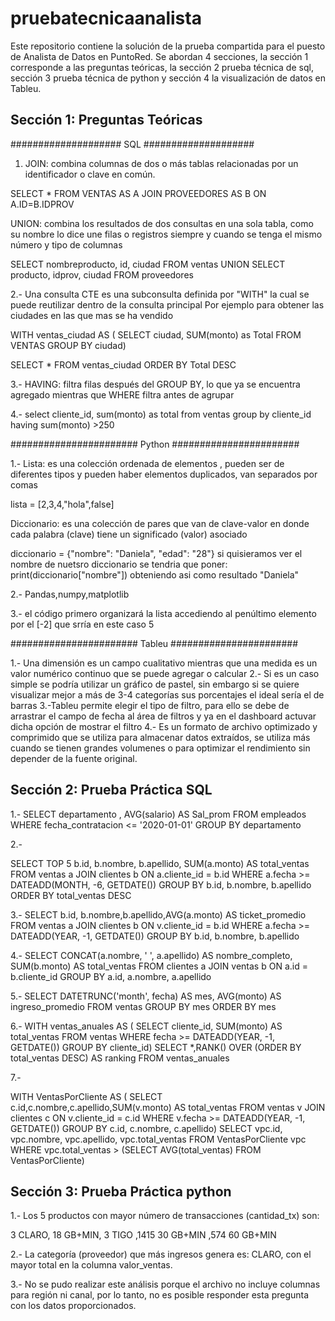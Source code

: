 # pruebatecnicaanalista
Este repositorio contiene la solución de la prueba compartida para el puesto de Analista de Datos en PuntoRed. Se abordan 4 secciones,
la sección 1 corresponde a las preguntas teóricas, la sección 2 prueba técnica de sql, sección 3 prueba técnica de python y sección 4 la visualización de datos en Tableu.

## Sección 1: Preguntas Teóricas
####################
SQL
####################
1. JOIN: combina columnas de dos o más tablas relacionadas por un identificador o clave en común.

SELECT * FROM VENTAS AS A
JOIN PROVEEDORES AS B ON A.ID=B.IDPROV

  UNION: combina los resultados de dos consultas en una sola tabla, como su nombre lo dice une filas o registros siempre y cuando se tenga el mismo número y tipo de columnas

SELECT nombreproducto, id, ciudad FROM ventas
UNION
SELECT producto, idprov, ciudad FROM proveedores

2.- Una consulta CTE es una subconsulta definida por "WITH" la cual se puede reutilizar dentro de la consulta principal
Por ejemplo para obtener  las ciudades en las que mas se ha vendido 

WITH ventas_ciudad AS (
SELECT ciudad, SUM(monto) as Total
FROM VENTAS
GROUP BY  ciudad)

SELECT * FROM ventas_ciudad ORDER BY Total DESC

3.- HAVING: filtra filas después del GROUP BY, lo que ya se encuentra agregado mientras que WHERE filtra antes de agrupar 

4.- select cliente_id, sum(monto) as total
from ventas
group by cliente_id
having sum(monto) >250

#######################
Python
#######################

1.- Lista: es una colección ordenada de elementos , pueden ser de diferentes tipos y pueden haber elementos duplicados, van separados por comas

lista = [2,3,4,"hola",false]

  Diccionario: es una colección de pares que van de clave-valor en donde cada palabra (clave) tiene un significado (valor) asociado

diccionario = {"nombre": "Daniela", "edad": "28"}
si quisieramos ver el nombre de nuetsro diccionario se tendria que poner:
print(diccionario["nombre"]) obteniendo asi como resultado "Daniela"

2.- Pandas,numpy,matplotlib

3.- el código primero organizará la lista accediendo al penúltimo elemento por el [-2] que srría en este caso 5


#######################
Tableu
#######################

1.- Una dimensión es un campo cualitativo mientras que una medida es un valor numérico continuo que se puede agregar o calcular
2.- Si es un caso simple se podría utilizar un gráfico de pastel, sin embargo si se quiere visualizar mejor a más de 3-4 categorías sus porcentajes el ideal sería el de barras
3.-Tableu  permite elegir el tipo de filtro, para ello se debe de arrastrar el campo de fecha al área de filtros y ya en el dashboard actuvar dicha opción de mostrar el filtro
4.- Es un formato de archivo optimizado y comprimido que se utiliza para almacenar datos extraídos, se utiliza más cuando se tienen grandes volumenes o para optimizar el rendimiento sin
depender de la fuente original.


## Sección 2: Prueba Práctica SQL

1.- 
SELECT  departamento , AVG(salario) AS Sal_prom
FROM empleados
WHERE fecha_contratacion <= '2020-01-01'
GROUP BY departamento

2.-

SELECT TOP 5 b.id, b.nombre, b.apellido, SUM(a.monto) AS total_ventas
FROM ventas a
JOIN clientes b ON a.cliente_id = b.id
WHERE a.fecha >= DATEADD(MONTH, -6, GETDATE())
GROUP BY b.id, b.nombre, b.apellido
ORDER BY total_ventas DESC

3.-
SELECT b.id, b.nombre,b.apellido,AVG(a.monto) AS ticket_promedio
FROM ventas a
JOIN clientes b ON v.cliente_id = b.id
WHERE a.fecha >= DATEADD(YEAR, -1, GETDATE())
GROUP BY b.id, b.nombre, b.apellido

4.- 
SELECT CONCAT(a.nombre, ' ', a.apellido) AS nombre_completo, SUM(b.monto) AS total_ventas
FROM clientes a
JOIN ventas b ON a.id = b.cliente_id
GROUP BY a.id, a.nombre, a.apellido

5.-
SELECT DATETRUNC('month', fecha) AS mes, AVG(monto) AS ingreso_promedio
FROM ventas
GROUP BY mes
ORDER BY mes

6.-
WITH ventas_anuales AS (
  SELECT cliente_id, SUM(monto) AS total_ventas
  FROM ventas
  WHERE fecha >= DATEADD(YEAR, -1, GETDATE())
  GROUP BY cliente_id)
SELECT *,RANK() OVER (ORDER BY total_ventas DESC) AS ranking
FROM ventas_anuales

7.- 

WITH VentasPorCliente AS (
    SELECT c.id,c.nombre,c.apellido,SUM(v.monto) AS total_ventas
    FROM ventas v
    JOIN clientes c ON v.cliente_id = c.id
    WHERE v.fecha >= DATEADD(YEAR, -1, GETDATE())
    GROUP BY c.id, c.nombre, c.apellido)
SELECT vpc.id, vpc.nombre, vpc.apellido, vpc.total_ventas
FROM VentasPorCliente vpc
WHERE vpc.total_ventas > (SELECT AVG(total_ventas) FROM VentasPorCliente)

## Sección 3: Prueba Práctica python

1.-  Los 5 productos con mayor número de transacciones (cantidad_tx) son:

3 CLARO, 18 GB+MIN, 3 TIGO ,1415 30 GB+MIN ,574 60 GB+MIN


2.-  La categoría (proveedor) que más ingresos genera es: CLARO, con el mayor total en la columna valor_ventas.

3.- 
No se pudo realizar este análisis porque el archivo no incluye columnas para región ni canal, por lo tanto, no es posible responder esta pregunta con los datos proporcionados.







